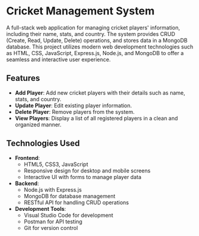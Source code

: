 # Cricket Management System

A full-stack web application for managing cricket players' information, including their name, stats, and country. The system provides CRUD (Create, Read, Update, Delete) operations, and stores data in a MongoDB database. This project utilizes modern web development technologies such as HTML, CSS, JavaScript, Express.js, Node.js, and MongoDB to offer a seamless and interactive user experience.

## Features

- **Add Player**: Add new cricket players with their details such as name, stats, and country.
- **Update Player**: Edit existing player information.
- **Delete Player**: Remove players from the system.
- **View Players**: Display a list of all registered players in a clean and organized manner.

## Technologies Used

- **Frontend**:
  - HTML5, CSS3, JavaScript
  - Responsive design for desktop and mobile screens
  - Interactive UI with forms to manage player data
- **Backend**:
  - Node.js with Express.js
  - MongoDB for database management
  - RESTful API for handling CRUD operations
- **Development Tools**:
  - Visual Studio Code for development
  - Postman for API testing
  - Git for version control
